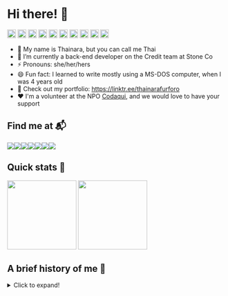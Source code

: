 # Hi there! 👻
 <img src="https://cdn.jsdelivr.net/gh/devicons/devicon/icons/csharp/csharp-original.svg" height=20px/> <img src="https://cdn.jsdelivr.net/gh/devicons/devicon/icons/dotnetcore/dotnetcore-original.svg" height=20px/> <img src="https://cdn.jsdelivr.net/gh/devicons/devicon/icons/python/python-original.svg" height=20px/> <img src="https://cdn.jsdelivr.net/gh/devicons/devicon/icons/django/django-plain.svg" height=20px/> <img src="https://cdn.jsdelivr.net/gh/devicons/devicon/icons/microsoftsqlserver/microsoftsqlserver-plain.svg" height=20px/> <img src="https://cdn.jsdelivr.net/gh/devicons/devicon/icons/postgresql/postgresql-plain.svg" height=20px/>
<img src="https://cdn.jsdelivr.net/gh/devicons/devicon/icons/mysql/mysql-original.svg" height=20px/> <img src="https://cdn.jsdelivr.net/gh/devicons/devicon/icons/html5/html5-original.svg" height=20px/> <img src="https://cdn.jsdelivr.net/gh/devicons/devicon/icons/css3/css3-original.svg" height=20px/> <img src="https://cdn.jsdelivr.net/gh/devicons/devicon/icons/javascript/javascript-original.svg" height=20px/>

- 👋 My name is Thainara, but you can call me Thai 
- 🌱 I’m currently a back-end developer on the Credit team at Stone Co
- ⚡ Pronouns: she/her/hers
- 😄 Fun fact: I learned to write mostly using a MS-DOS computer, when I was 4 years old
- 🔭 Check out my portfolio: https://linktr.ee/thainarafurforo
- ❤️ I'm a volunteer at the NPO [Codaqui](https://www.codaqui.dev/), and we would love to have your support


## Find me at 📬

<a href="https://www.linkedin.com/in/thainarafurforo/" target="_blank"><img src="https://img.shields.io/badge/LinkedIn-0077B5?style=for-the-badge&logo=linkedin&logoColor=white" /></a><a href="https://www.datacamp.com/profile/thaifurforo" target="_blank"><img src="https://img.shields.io/badge/Datacamp-05192D?style=for-the-badge&logo=datacamp&logoColor=65FF8F" /></a><a href="https://drive.google.com/drive/folders/1rxkj7obMaThWIcbW-wQu1t_-k1oxpmGi?usp=sharing" target="_blank"><img src="https://img.shields.io/badge/Colab-F9AB00?style=for-the-badge&logo=googlecolab&color=525252" /></a><a href="https://www.kaggle.com/thainarafurforo" target="_blank"><img src="https://img.shields.io/badge/Kaggle-20BEFF?style=for-the-badge&logo=Kaggle&logoColor=white" /></a><a href="mailto:thainaralf@gmail.com" target="_blank"><img src="https://img.shields.io/badge/Gmail-D14836?style=for-the-badge&logo=gmail&logoColor=white" /></a><a href="https://t.me/thaifurforo" target="_blank"><img src="https://img.shields.io/badge/Telegram-2CA5E0?style=for-the-badge&logo=telegram&logoColor=white" /></a><a href="https://www.hackerrank.com/thainaralf" target="_blank"><img src="https://img.shields.io/badge/-Hackerrank-2EC866?style=for-the-badge&logo=HackerRank&logoColor=white" /></a>


## Quick stats 🚀

<img src="https://github-readme-stats.vercel.app/api?username=thaifurforo&theme=dark&show_icons=true&bg_color=45,FD9A63,E44E8D,9F74E4,7490E4&title_color=fff&text_color=fff&border_color=fff&icon_color=fff" height=160em> <img src="https://github-readme-stats.vercel.app/api/top-langs/?username=thaifurforo&layout=compact&bg_color=45,FD9A63,E44E8D,9F74E4,7490E4&title_color=fff&text_color=fff&border_color=fff&icon_color=fff" height=160em>

## A brief history of me 📖

<details>
  <summary>Click to expand!</summary>
Since I was a little child, I've always been curious about technology, disassembling toys and other objects to see how they work.
My mother bought us our first computer when I was 4 years old. Since then, I was always the "IT guy" at my house and between my friends.
I began to design my own birthday cards to gift my family using the computer in a very young age and, a few years later, I was already able to proficiently use Adobe Photoshop and some Adobe Illustrator as well.
When I was around 11 years old, I discovered HTML and CSS. Personal blogs were trending, and soon I was selling layouts for my friends at school.

I've also always loved math, especially statistics - which made me sympathize even to biology, while learning genetics at high school.
At my Business Administration graduation, I've mentored students through subjects related do math and statistics, besides working at a research project to find out about the biggest problems faced by the local shopkeepers, and help them to solve it and develop their business. For my final course assignment, I chose to make a data analysis in my monograph, to define the influence of the base interest rate (SELIC) in the prefixed working capital loans (<a href="https://drive.google.com/file/d/1Jr-AkudkE7fKMRnS6PFpdCx7g3_9Gaf7/view?usp=sharing" target="_blank">which you can access here</a>). Later, I decided to do an MBA on Marketing and Business because of my passion for market researches and their use on business' decisions.

I worked as Administrative Analyst for 9 years, having the opportunity to work with data, which allowed me to develop a great analytical ability. Through the years, I evolved and informatized the data manipulation and analysis at this job, mostly using Excel automation, to improve decision-making. 

In 2021, I started to study Python and SQL. I also took a Python Bootcamp provided by <a href="https://www.stone.com.br/" target="_blank">Stone</a> and <a href="https://howedu.com.br/" target="_blank">How Bootcamps</a>, which increased my passion for the back-end development area. All the material we developed in this bootcamp are available in <a href="https://github.com/thaifurforo/codigo-s" target="_blank">this repository</a>. You can also check:
- The maze solver robot that me and my team developed in the bootcamp's first Code Wars in <a href="https://github.com/thaifurforo/codewars-I-grupo-30" target="_blank">this repository</a>
- The payroll app that me and my team developed in the bootcamp's second Code Wars in <a href="https://github.com/pedrohbb/codewars-ii/" target="_blank">this repository</a>
- The REST API that I developed using Django REST Framework for the bootcamp's semifinal challange in <a href="https://github.com/thaifurforo/codigo_s_semifinal/" target="_blank">this repository</a>

I was one of the 16 people selected from the semifinal to participate in the final, which was the /código[s] Hackathon at Stone's office, in Rio. 
My team, which was composed by me, [Renata Lobo](https://github.com/renatalobo), [Silvio Gomes](https://github.com/spgomes) and [Vitor Brito](https://github.com/VitorMath), developed a project to integrate a simplified financial management tool into Ton's (Stone's solution for micro-entrepreneurs) application.

Our project won <b>First Place</b> in the competition.

Stone published [this video](https://www.youtube.com/watch?v=IZjXFqh0nqo), which contains more information about the Hackathon, and some of my opinions about their iniciative.

In september 2022, I started working as a Back-End Developer at Stone's Credit team, having the chance to develop my skills in C# and .Net.
</details>
